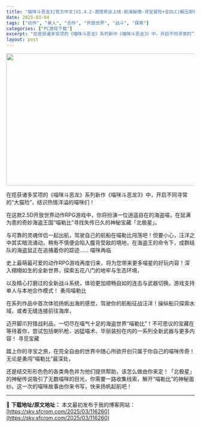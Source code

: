 ```yaml
---
title: "猫咪斗恶龙3|官方中文|V1.4.2-酒馆奇谈上线-航海秘境-寻宝冒险+全DLC|解压即撸|"
date: 2025-03-04
tags: ["动作", "单人", "合作", "开放世界", "战斗", "探索"]
categories: ["PC游戏下载"]
excerpt: "在揽获诸多奖项的《喵咪斗恶龙》系列新作《喵咪斗恶龙3》中，开启不同寻常的“大猫险”，结识热情洋溢的喵咪们！ 在这款2.5D开放世界动作RPG游戏中，你将扮演一位逍遥自在的海盗喵，在鼠满为患的奇妙海盗王国“喵勒比”寻找失传已久的神秘宝藏「北极星」。 与可靠的灵魂伴侣一起出航，驾驶自己的航船在喵勒比闯荡&hellip;"
layout: post
---
```


<img class="aligncenter size-full wp-image-116256" src="https://sky.sfcrom.com/wp-content/uploads/2025/03/2025030410070938.webp" alt="" width="616" height="353" />

在揽获诸多奖项的《喵咪斗恶龙》系列新作《喵咪斗恶龙3》中，开启不同寻常的“大猫险”，结识热情洋溢的喵咪们！

在这款2.5D开放世界动作RPG游戏中，你将扮演一位逍遥自在的海盗喵，在鼠满为患的奇妙海盗王国“喵勒比”寻找失传已久的神秘宝藏「北极星」。

与可靠的灵魂伴侣一起出航，驾驶自己的航船在喵勒比闯荡吧！但要小心，汪洋之中其实暗流涌动，稍有不慎便会陷入腹背受敌的境地，在海盗王的命令下，成群结队的海盗鼠正在追捕着你的踪迹……
喵咪再临

史上最萌最可爱的动作RPG游戏再度归来，将为您带来更多喵星的好玩内容！深入栩栩如生的全新世界，探索五花八门的地牢与生态环境，

以及精心打磨过的全新战斗系统，体验更加顺畅自如的连击与武器切换。游戏支持单人与本地合作模式！
勇闯喵勒比

在系列作品中首次体验扬帆出海的感觉，驾驶你的航船征战汪洋！操纵船只探索水域，或者无缝连接前往海岸，

迈开脚爪狩猎战利品，一切尽在喵气十足的海盗世界“喵勒比”！不可思议的宝藏在等待着你，尝试包括喇叭枪、凶猛喵术、华丽装扮在内的一系列全新武器与更多内容！
寻觅宝藏

踏上你的寻宝之旅，在完全自由的世界中随心所欲开创只属于你自己的喵咪传奇！无论是勇闯“喵勒比”最深处，

还是结交形形色色的各类角色并为他们提供帮助，该怎么做由你来定！「北极星」的神秘传说吸引了无数喵咪的目光，你需要一路收集线索，解开“喵勒比”的神秘面纱。这一次的喵咪故事由你来书写，快来扬帆起航吧！

---
📖 **下载地址/原文地址：** 本文最初发布于我的博客网站：[https://sky.sfcrom.com/2025/03/116260](https://sky.sfcrom.com/2025/03/116260)
